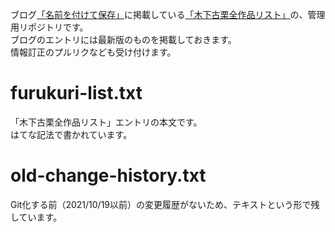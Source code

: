ブログ[「名前を付けて保存」](https://save-as.hatenablog.com)に掲載している[「木下古栗全作品リスト」](https://save-as.hatenablog.com/entry/2020/10/19/180000)の、管理用リポジトリです。  
ブログのエントリには最新版のものを掲載しておきます。  
情報訂正のプルリクなども受け付けます。  
  
# furukuri-list.txt
「木下古栗全作品リスト」エントリの本文です。  
はてな記法で書かれています。  
  
# old-change-history.txt
Git化する前（2021/10/19以前）の変更履歴がないため、テキストという形で残しています。  
